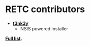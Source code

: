 RETC contributors
============================================

* **[t3nk3y](https://github.com/t3nk3y)**
  * NSIS powered installer

**[Full list](https://github.com/MartB/RETC/contributors).**
